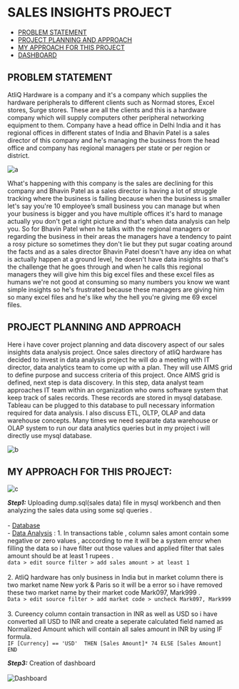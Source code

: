 # SALES INSIGHTS PROJECT
- [PROBLEM STATEMENT](#problem-statement)
- [PROJECT PLANNING AND APPROACH](#project-planning-and-approach)
- [MY APPROACH FOR THIS PROJECT](#my-approach-for-this-project)
- [DASHBOARD](https://public.tableau.com/views/SalesInsightsDashboard2/Dashboard1?:language=en-US&:display_count=n&:origin=viz_share_link)
## PROBLEM STATEMENT
AtliQ Hardware is a company and it's a company which supplies the hardware peripherals to different clients such as Normad stores, Excel stores, Surge stores. These are all the clients and this is a hardware company which will supply computers other peripheral networking equipment to them. 
Company have a head office in Delhi India and it has regional offices in different states of India and Bhavin Patel is a sales director of this company and he's managing the business from the head office and company has regional managers per state or per region or district.


![a](https://user-images.githubusercontent.com/67784234/122781289-46a0bd00-d2cd-11eb-9f0e-ddf9ba7ecb46.png)

What's happening with this company is the sales are declining for this company and Bhavin Patel as a sales director is having a lot of struggle tracking where the business is failing because when the business is smaller let's say you're 10 employee’s small business you can manage but when your business is bigger and you have multiple offices it's hard to manage actually you don't get a right picture and that's when data analysis can help you. 
So for Bhavin Patel when he talks with the regional managers or regarding the business in their areas the managers have a tendency to paint a rosy picture so sometimes they don't lie but they put sugar coating around the facts and as a sales director Bhavin Patel doesn't have any idea on what is actually happen at a ground level, he doesn't have data insights so that's the challenge that he goes through and when he calls this regional managers they will give him this big excel files and these excel files as humans we're not good at consuming so many numbers you know we want simple insights so he's frustrated because these managers are giving him so many excel files and he's like why the hell you're giving me 69 excel files.

## PROJECT PLANNING AND APPROACH
Here i have cover project planning and data discovery aspect of our sales insights data analysis project. Once sales directory of atliQ hardware has decided to invest in data analysis project he will do a meeting with IT director, data analytics team to come up with a plan. They will use AIMS grid to define purpose and success criteria of this project. 
Once AIMS grid is defined, next step is data discovery. In this step, data analyst team approaches IT team within an organization who owns software system that keep track of sales records. These records are stored in mysql database. Tableau can be plugged to this database to pull necessary information required for data analysis. I also discuss ETL, OLTP, OLAP and data warehouse concepts. Many times we need separate data warehouse or OLAP system to run our data analytics queries but in my project i will directly use mysql database.

![b](https://user-images.githubusercontent.com/67784234/122781818-cf1f5d80-d2cd-11eb-98c1-f81cecde396c.png)

## MY APPROACH FOR THIS PROJECT:

![c](https://user-images.githubusercontent.com/67784234/122782339-45bc5b00-d2ce-11eb-8943-9f0eb59adaba.png)

***Step1:*** Uploading dump.sql(sales data) file in mysql workbench and then analyzing the sales data using some sql queries
             .\
             \
             - [Database](db_dump.sql)
             \
             - [Data Analysis](https://github.com/Abhishekkr26/Sales-Insights-Project/blob/14bd4df1b052fdb74178260c4d842869b344656b/Data%20analysis.sql)
			    :
             1.	In transactions table , column sales amont contain some negative or zero values , acccording to me it will be a system error when filling the data so i have                     filter out those values and applied filter that sales amount should be at least 1 rupees
                  .
                  \
                  `data > edit source filter > add sales amount > at least 1`
             \
             \
             2.	AtliQ hardware has only business in India but in market column there is two market name New york & Paris so it will be a error so i have removed these two                       market name by their market code Mark097, Mark999
                  .
                  \
                  `Data > edit source filter > add market code > uncheck Mark097, Mark999` 
              \
              \
             3.	Cureency column contain transaction in INR as well as USD so i have converted all USD to INR and create a seperate calculated field named as Normalized Amount                   which will contain all sales amount in INR by using IF formula.
                  \
                  `IF [Currency] == 'USD' 
                  THEN [Sales Amount]* 74
                  ELSE [Sales Amount] 
                  END`

***Step3:*** Creation of dashboard
                  \
                  \
                  ![Dashboard](https://user-images.githubusercontent.com/67784234/122873323-3df0cb00-d34f-11eb-9e96-e7ccc43f8002.png)
